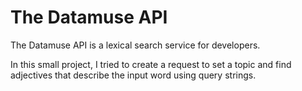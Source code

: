 # The Datamuse API 

The Datamuse API is a lexical search service for developers.

In this small project,  I tried to create a request to set a topic and find adjectives that describe the input word using query strings.